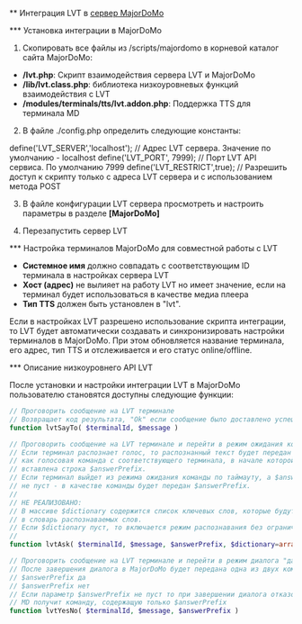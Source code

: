 ** Интеграция LVT в [сервер MajorDoMo](https://mjdm.ru/)

*** Установка интеграции в MajorDoMo

 1. Скопировать все файлы из /scripts/majordomo в корневой каталог сайта MajorDoMo:

 * **/lvt.php**: Скрипт взаимодействия сервера LVT и MajorDoMo
 * **/lib/lvt.class.php**: библиотека низкоуровневых функций взаимодействия с LVT
 * **/modules/terminals/tts/lvt.addon.php**: Поддержка TTS для терминала MD


 2. В файле ./config.php определить следующие константы:

  define('LVT_SERVER','localhost'); // Адрес LVT сервера. Значение по умолчанию - localhost
  define('LVT_PORT', 7999);         // Порт LVT API сервиса. По умолчанию 7999
  define('LVT_RESTRICT',true);      // Разрешить доступ к скрипту только с адреса LVT сервера и с использованием метода POST

3. В файле конфигурации LVT сервера просмотреть и настроить параметры в разделе **[MajorDoMo]**

4. Перезапустить сервер LVT

*** Настройка терминалов MajorDoMo для совместной работы с LVT

  * **Системное имя** должно совпадать с соответствующим ID терминала в настройках сервера LVT
  * **Хост (адрес)** не вылияет на работу LVT но имеет значение, если на терминал будет 
    использоваться в качестве медиа плеера
  * **Тип TTS** должен быть установлен в "lvt".

  Если в настройках LVT разрешено использование скрипта интеграции, то LVT будет 
автоматически создавать и синхронизировать настройки терминалов в MajorDoMo. 
При этом обновляется название терминала, его адрес, тип TTS и отслеживается и его статус online/offline.


*** Описание низкоуровнего API LVT

После установки и настройки интеграции LVT в MajorDoMo пользователю становятся доступны следующие функции:

```php
// Проговорить сообщение на LVT терминале
// Возвращает код результата, "Ok" если сообщение было доставлено успешно.
function lvtSayTo( $terminalId, $message )

// Проговорить сообщение на LVT терминале и перейти в режим ожидания команды.
// Если терминал распознает голос, то распознанный текст будет передан в MajorDoMo
// как голосовая команда с соответствующего терминала, в начале которой будет 
// вставлена строка $answerPrefix.
// Если терминал выйдет из режима ожидания команды по таймауту, а $answerPrefix 
// не пуст - в качестве команды будет передан $answerPrefix.
//
// НЕ РЕАЛИЗОВАНО:
// В массиве $dictionary содержится список ключевых слов, которые будут добавлены 
// в словарь распознаваемых слов.
// Если $dictionary пуст, то включается режим распознавания без ограничения словаря
//
function lvtAsk( $terminalId, $message, $answerPrefix, $dictionary=array() )

// Проговорить сообщение на LVT терминале и перейти в режим диалога "да-нет-отстань".
// После завершения диалога в MajorDoMo будет передана одна из двух команд:
// $answerPrefix да
// $answerPrefix нет
// Если параметр $answerPrefix не пуст то при завершении диалога отказом от ответа
// MD получит команду, содержащую только $answerPrefix 
function lvtYesNo( $terminalId, $message, $answerPrefix )
